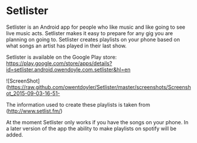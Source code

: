 # Setlister

Setlister is an Android app for people who like music and like going to see live music acts. Setlister makes it easy to prepare for any
gig you are planning on going to. Setlister creates playlists on your phone based on what songs an artist has played in their last show.

Setlister is available on the Google Play store:
https://play.google.com/store/apps/details?id=setlister.android.owendoyle.com.setlister&hl=en

![ScreenShot](https://raw.github.com/owentdoyler/Setlister/master/screenshots/Screenshot_2015-09-03-16-51-

The information used to create these playlists is taken from (http://www.setlist.fm/)

At the moment Setlister only works if you have the songs on your phone. In a later version of the app the ability to make playlists on 
spotify will be added.

